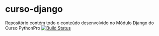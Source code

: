 # curso-django
Repositório contém todo o conteúdo desenvolvido no Módulo Django do Curso PythonPro
[![Build Status](https://travis-ci.org/enosteteo/curso-django.svg?branch=master)](https://travis-ci.org/enosteteo/curso-django)

